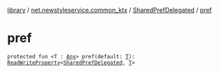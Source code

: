 [library](../../index.md) / [net.newstyleservice.common_ktx](../index.md) / [SharedPrefDelegated](index.md) / [pref](./pref.md)

# pref

`protected fun <T : `[`Any`](https://kotlinlang.org/api/latest/jvm/stdlib/kotlin/-any/index.html)`> pref(default: `[`T`](pref.md#T)`): `[`ReadWriteProperty`](https://kotlinlang.org/api/latest/jvm/stdlib/kotlin.properties/-read-write-property/index.html)`<`[`SharedPrefDelegated`](index.md)`, `[`T`](pref.md#T)`>`